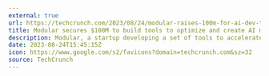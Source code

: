 ```yaml
---
external: true
url: https://techcrunch.com/2023/08/24/modular-raises-100m-for-ai-dev-tools/
title: Modular secures $100M to build tools to optimize and create AI models
description: Modular, a startup developing a set of tools to accelerate and create AI models, has raised $100 million in a funding round.
date: 2023-08-24T15:45:15Z
icon: https://www.google.com/s2/favicons?domain=techcrunch.com&sz=32
source: TechCrunch
---
```

